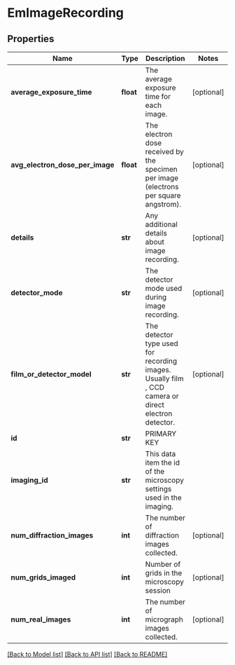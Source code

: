 # EmImageRecording

## Properties
Name | Type | Description | Notes
------------ | ------------- | ------------- | -------------
**average_exposure_time** | **float** | The average exposure time for each image. | [optional] 
**avg_electron_dose_per_image** | **float** | The electron dose received by the specimen per image (electrons per square angstrom). | [optional] 
**details** | **str** | Any additional details about image recording. | [optional] 
**detector_mode** | **str** | The detector mode used during image recording. | [optional] 
**film_or_detector_model** | **str** | The detector type used for recording images.  Usually film , CCD camera or direct electron detector. | [optional] 
**id** | **str** | PRIMARY KEY | 
**imaging_id** | **str** | This data item the id of the microscopy settings used in the imaging. | 
**num_diffraction_images** | **int** | The number of diffraction images collected. | [optional] 
**num_grids_imaged** | **int** | Number of grids in the microscopy session | [optional] 
**num_real_images** | **int** | The number of micrograph images collected. | [optional] 

[[Back to Model list]](../README.md#documentation-for-models) [[Back to API list]](../README.md#documentation-for-api-endpoints) [[Back to README]](../README.md)

